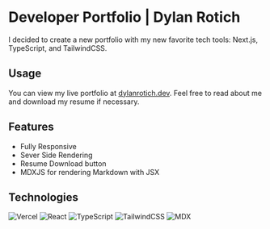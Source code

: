 # Developer Portfolio | Dylan Rotich

I decided to create a new portfolio with my new favorite tech tools: Next.js, TypeScript, and TailwindCSS.

## Usage

You can view my live portfolio at [dylanrotich.dev](https://dylanrotich.dev). Feel free to read about me and download my resume if necessary.

## Features

- Fully Responsive
- Sever Side Rendering
- Resume Download button
- MDXJS for rendering Markdown with JSX

## Technologies

![Vercel](https://img.shields.io/badge/NextJS-%23000000.svg?style=for-the-badge&logo=vercel&logoColor=white)
![React](https://img.shields.io/badge/react-%2320232a.svg?style=for-the-badge&logo=react&logoColor=%2361DAFB)
![TypeScript](https://img.shields.io/badge/typescript-%23007ACC.svg?style=for-the-badge&logo=typescript&logoColor=white)
![TailwindCSS](https://img.shields.io/badge/tailwindcss-%2338B2AC.svg?style=for-the-badge&logo=tailwind-css&logoColor=white)
![MDX](https://img.shields.io/badge/mdx-000?style=for-the-badge&logoColor=%23F7DF1E)
